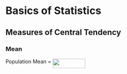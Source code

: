 # Basics of Statistics

## Measures of Central Tendency

### Mean

Population Mean = <img src="/tex/78c4297c329da0b30a27cadef7eed155.svg?invert_in_darkmode&sanitize=true" align=middle width=88.66493789999998pt height=26.438629799999987pt/>

